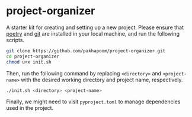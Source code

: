 # project-organizer
A starter kit for creating and setting up a new project. Please ensure that [poetry](https://python-poetry.org) and [git](https://git-scm.com) are installed in your local machine, and run the following scripts.

```zsh
git clone https://github.com/pakhapoom/project-organizer.git
cd project-organizer
chmod u+x init.sh
```

Then, run the following command by replacing `<directory>` and `<project-name>` with the desired working directory and project name, respectively.

```zsh
./init.sh <directory> <project-name>
```

Finally, we might need to visit `pyproject.toml` to manage dependencies used in the project.